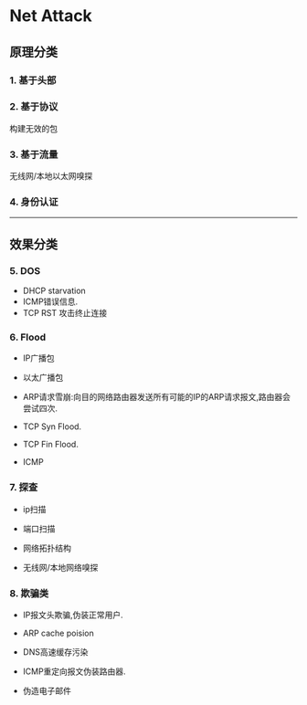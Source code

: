# Net Attack

## 原理分类

### 1. 基于头部

### 2. 基于协议

构建无效的包

### 3. 基于流量

无线网/本地以太网嗅探

### 4. 身份认证



---

## 效果分类

### 5. DOS

- DHCP starvation
- ICMP错误信息.
- TCP RST 攻击终止连接

### 6. Flood

- IP广播包

- 以太广播包

- ARP请求雪崩:向目的网络路由器发送所有可能的IP的ARP请求报文,路由器会尝试四次.

- TCP Syn Flood.

- TCP Fin Flood.

- ICMP

### 7. 探查

- ip扫描

- 端口扫描

- 网络拓扑结构

- 无线网/本地网络嗅探

### 8. 欺骗类

- IP报文头欺骗,伪装正常用户.

- ARP cache poision

- DNS高速缓存污染

- ICMP重定向报文伪装路由器.

- 伪造电子邮件
